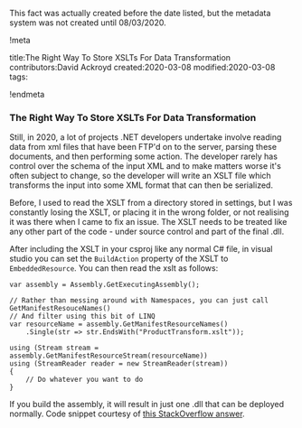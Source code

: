 This fact was actually created before the date listed, but the metadata system was not created until 08/03/2020.

!meta

title:The Right Way To Store XSLTs For Data Transformation
contributors:David Ackroyd
created:2020-03-08
modified:2020-03-08
tags:

!endmeta


### The Right Way To Store XSLTs For Data Transformation

Still, in 2020, a lot of projects .NET developers undertake involve reading data from xml files that have been FTP'd on to the server, parsing these documents, and then performing some action. The developer rarely has control over the schema of the input XML and to make matters worse it's often subject to change, so the developer will write an XSLT file which transforms the input into some XML format that can then be serialized.

Before, I used to read the XSLT from a directory stored in settings, but I was constantly losing the XSLT, or placing it in the wrong folder, or not realising it was there when I came to fix an issue. The XSLT needs to be treated like any other part of the code - under source control and part of the final .dll.

After including the XSLT in your csproj like any normal C# file, in visual studio you can set the `BuildAction` property of the XSLT to `EmbeddedResource`. You can then read the xslt as follows:

	var assembly = Assembly.GetExecutingAssembly();

	// Rather than messing around with Namespaces, you can just call GetManifestResouceNames()
	// And filter using this bit of LINQ
	var resourceName = assembly.GetManifestResourceNames()
  		.Single(str => str.EndsWith("ProductTransform.xslt"));

	using (Stream stream = assembly.GetManifestResourceStream(resourceName))
	using (StreamReader reader = new StreamReader(stream))
	{
		// Do whatever you want to do
	}

If you build the assembly, it will result in just one .dll that can be deployed normally. Code snippet courtesy of [this StackOverflow answer](https://stackoverflow.com/a/3314213).
